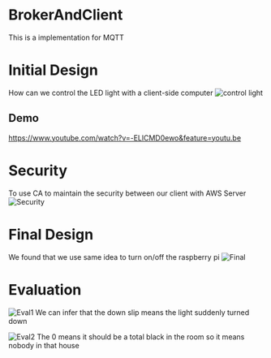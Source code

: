# BrokerAndClient
This is a implementation for MQTT

# Initial Design
How can we control the LED light with a client-side computer
![control light](https://github.com/DuoL/IoT_Broker_And_Client_python/blob/master/images/Test1.JPG)
## Demo
https://www.youtube.com/watch?v=-ELlCMD0ewo&feature=youtu.be

# Security
To use CA to maintain the security between our client with AWS Server
![Security](https://github.com/DuoL/IoT_Broker_And_Client_python/blob/master/images/Security.JPG)

# Final Design
We found that we use same idea to turn on/off the raspberry pi
![Final](https://github.com/DuoL/IoT_Broker_And_Client_python/blob/master/images/Test2.JPG)

# Evaluation
![Eval1](https://github.com/DuoL/IoT_Broker_And_Client_python/blob/master/images/Evaluation1.JPG)
We can infer that the down slip means the light suddenly turned down   

![Eval2](https://github.com/DuoL/IoT_Broker_And_Client_python/blob/master/images/Evaluation2.JPG)
The 0 means it should be a total black in the room so it means nobody in that house
